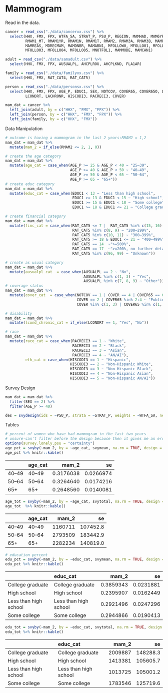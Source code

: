 Mammogram
================

Read in the data.

``` r
cancer = read_csv("./data/cancerxx.csv") %>%
  select(HHX, FMX, FPX, WTFA_SA, STRAT_P, PSU_P, REGION, MAMHAD, MAM6YR, 
         RMAM1_MT, RMAM1YR, RMAM1N, RMAM1T, RMAM2, RMAM3A, RMAM3B, MAMPAY, 
         MAMREAS, MDRECMAM, MAMDNBR, MAMABN1, MFOLLOW0, MFOLLO01, MFOLLO02, 
         MFOLLO03, MFOLLO04, MFOLLO05, MNOTFOL1, MAMMODE, MAMCAN1)

adult = read_csv("./data/samadult.csv") %>%
  select(HHX, FMX, FPX, AUSUALPL, AHCPLROU, AHCPLKND, FLA1AR)

family = read_csv("./data/familyxx.csv") %>%
  select(HHX, FMX, RAT_CAT4, RAT_CAT5)

person = read_csv("./data/personsx.csv") %>%
  select(HHX, FMX, FPX, AGE_P, EDUC1, SEX, NOTCOV, COVER65, COVER65O, LA1AR,
         LCONDRT, LACHRONR, HISCODI3, RACRECI3, COVER)

mam_dat = cancer %>%
  left_join(adult, by = c("HHX", "FMX", "FPX")) %>%
  left_join(person, by = c("HHX", "FMX", "FPX")) %>%
  left_join(family, by = c("HHX", "FMX")) 
```

Data Manipulation

``` r
# outcome is having a mammogram in the last 2 years:RMAM2 = 1,2
mam_dat = mam_dat %>%
  mutate(mam_2 = if_else(RMAM2 <= 2, 1, 0))

# create the age category
mam_dat = mam_dat %>% 
  mutate(age_cat = case_when(AGE_P >= 25 & AGE_P < 40 ~ "25–39",
                             AGE_P >= 40 & AGE_P < 50 ~ "40–49",
                             AGE_P >= 50 & AGE_P < 65 ~ "50–64",
                             AGE_P >= 65 ~ "65+"))
# create educ category
mam_dat = mam_dat %>% 
  mutate(educ_cat = case_when(EDUC1 < 13 ~ "Less than high school",
                              EDUC1 >= 13 & EDUC1 < 15 ~ "High school",
                              EDUC1 >= 15 & EDUC1 < 18 ~ "Some college",
                              EDUC1 >= 18 & EDUC1 <= 21 ~ "College graduate"))

# create financial category
mam_dat = mam_dat %>% 
  mutate(finc_cat = case_when(RAT_CAT5 <= 7 |  RAT_CAT5 %in% c(15, 16) ~ "<200%",
                              RAT_CAT5 %in% c(8, 9) ~ "200–299%", 
                              RAT_CAT5 %in% c(10, 11) ~ "300–399%",
                              RAT_CAT5 >= 18 & EDUC1 <= 21 ~ "400–499%",
                              RAT_CAT5 == 14  ~">=500%",
                              RAT_CAT5 == 17  ~">=200%, no further detail",
                              RAT_CAT5 %in% c(96, 99) ~ "Unknown"))

# create as usual category
mam_dat = mam_dat %>% 
  mutate(ausualpl_cat  = case_when(AUSUALPL == 2 ~ "No",
                                   AUSUALPL %in% c(1, 3) ~ "Yes",
                                   AUSUALPL %in% c(7, 8, 9) ~ "Other"))
# coverage status
mam_dat = mam_dat %>% 
  mutate(cover_cat  = case_when(NOTCOV == 1 | COVER == 4 | COVER65 == 6 ~ "None",
                                COVER == 2 | COVER65 %in% 2:4 ~ "Public",
                                COVER %in% c(1, 3) | COVER65 %in% c(1, 5) ~ "Private/Military"))

# disability
mam_dat = mam_dat %>% 
  mutate(lcond_chronic_cat = if_else(LCONDRT == 1, "Yes", "No"))

# race
mam_dat = mam_dat %>% 
  mutate(race_cat = case_when(RACRECI3 == 1 ~ "White",
                              RACRECI3 == 2 ~ "Black",
                              RACRECI3 == 3 ~ "Asian",
                              RACRECI3 == 4 ~ "AN/AI"),
         eth_cat = case_when(HISCODI3 == 1 ~ "Hispanic",
                             HISCODI3 == 2 ~ "Non-Hispanic White",
                             HISCODI3 == 3 ~ "Non-Hispanic Black",
                             HISCODI3 == 4 ~ "Non-Hispanic Asian",
                             HISCODI3 == 5 ~ "Non-Hispanic AN/AI"))
```

Survey Design

``` r
mam_dat = mam_dat %>%
  filter(SEX == 2) %>%
  filter(AGE_P >= 40) 

des = svydesign(ids = ~PSU_P, strata = ~STRAT_P, weights = ~WTFA_SA, nest = TRUE, data = mam_dat)
```

Tables

``` r
# percent of women who have had mammogram in the last two years
# unsure-can't filter before the design because then it gives me an error about only one PSU in strata 73
options(survey.lonely.psu = "certainty")
age_pct = svyby(~mam_2, by = ~age_cat, svymean, na.rm = TRUE, design = des)
age_pct %>% knitr::kable()
```

|       | age\_cat |     mam\_2|         se|
|-------|:---------|----------:|----------:|
| 40–49 | 40–49    |  0.3176038|  0.0266974|
| 50–64 | 50–64    |  0.3264640|  0.0174216|
| 65+   | 65+      |  0.2648560|  0.0140081|

``` r
age_tot = svyby(~mam_2, by = ~age_cat, svytotal, na.rm = TRUE, design = des)
age_tot  %>% knitr::kable()
```

|       | age\_cat |   mam\_2|        se|
|-------|:---------|--------:|---------:|
| 40–49 | 40–49    |  1160711|  107452.8|
| 50–64 | 50–64    |  2793509|  183442.9|
| 65+   | 65+      |  2282234|  140819.0|

``` r
# education percent
edu_pct = svyby(~mam_2, by = ~educ_cat, svymean, na.rm = TRUE, design = des)
edu_pct %>% knitr::kable()
```

|                       | educ\_cat             |     mam\_2|         se|
|-----------------------|:----------------------|----------:|----------:|
| College graduate      | College graduate      |  0.3859343|  0.0231881|
| High school           | High school           |  0.2395907|  0.0162449|
| Less than high school | Less than high school |  0.2921496|  0.0247296|
| Some college          | Some college          |  0.2944866|  0.0190413|

``` r
edu_tot = svyby(~mam_2, by = ~educ_cat, svytotal, na.rm = TRUE, design = des)
edu_tot %>% knitr::kable()
```

|                       | educ\_cat             |   mam\_2|        se|
|-----------------------|:----------------------|--------:|---------:|
| College graduate      | College graduate      |  2009887|  148288.3|
| High school           | High school           |  1413381|  105605.7|
| Less than high school | Less than high school |  1013725|  105001.2|
| Some college          | Some college          |  1783546|  125719.6|
